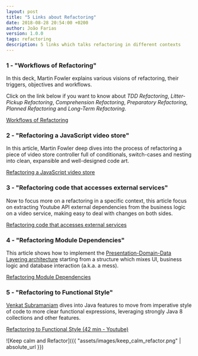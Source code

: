 ```yaml
---
layout: post
title: "5 Links about Refactoring"
date: 2018-08-28 20:54:00 +0200
author: João Farias
version: 1.0.0
tags: refactoring
description: 5 links which talks refactoring in different contexts
---
```


### 1 - "Workflows of Refactoring"

In this deck, Martin Fowler explains various visions of refactoring, their triggers, objectives and workflows.

Click on the link below if you want to know about _TDD Refactoring_, _Litter-Pickup Refactoring_, _Comprehension Refactoring_, _Preparatory Refactoring_, _Planned Refactoring_ and _Long-Term Refactoring_.

[Workflows of Refactoring](https://martinfowler.com/articles/workflowsOfRefactoring)

### 2 - "Refactoring a JavaScript video store"

In this article, Martin Fowler deep dives into the process of refactoring a piece of video store controller full of conditionals, switch-cases and nesting into clean, expansible and well-designed code art.

[Refactoring a JavaScript video store](https://martinfowler.com/articles/refactoring-video-store-js/)

### 3 - "Refactoring code that accesses external services"

Now to focus more on a refactoring in a specific context, this article focus on extracting Youtube API external dependencies from the business logic on a video service, making easy to deal with changes on both sides.

[Refactoring code that accesses external services](https://martinfowler.com/articles/refactoring-external-service.html)

### 4 - "Refactoring Module Dependencies"

This article shows how to implement the [Presentation-Domain-Data Layering architecture](https://martinfowler.com/bliki/PresentationDomainDataLayering.html) starting from a structure which mixes UI, business logic and database interaction (a.k.a. a mess).

[Refactoring Module Dependencies](https://martinfowler.com/articles/refactoring-dependencies.html)

### 5 - "Refactoring to Functional Style"

[Venkat Subramaniam](https://www.linkedin.com/in/vsubramaniam) dives into Java features to move from imperative style of code to more clear functional expressions, leveraging strongly Java 8 collections and other features.

[Refactoring to Functional Style (42 min - Youtube)](https://www.youtube.com/watch?v=Nn0aYf2kn1w)

![Keep calm and Refactor]({{ "assets/images/keep_calm_refactor.png" | absolute_url }})
